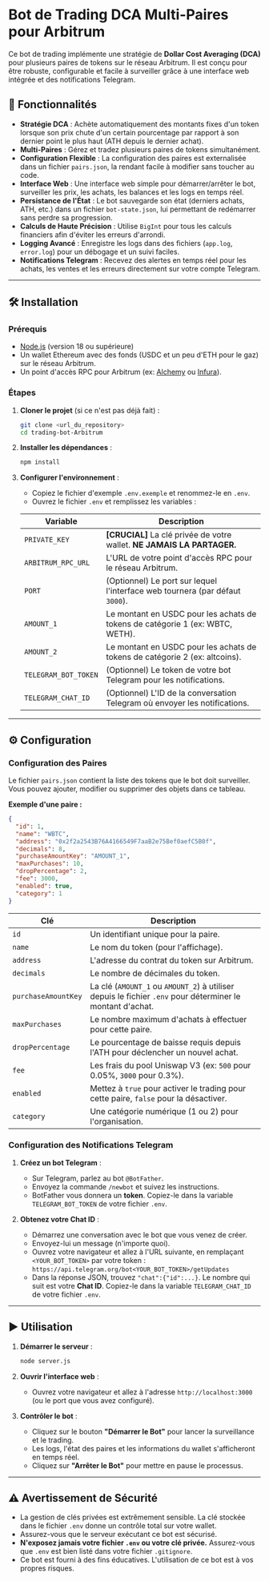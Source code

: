 # Bot de Trading DCA Multi-Paires pour Arbitrum

Ce bot de trading implémente une stratégie de **Dollar Cost Averaging (DCA)** pour plusieurs paires de tokens sur le réseau Arbitrum. Il est conçu pour être robuste, configurable et facile à surveiller grâce à une interface web intégrée et des notifications Telegram.

## 🚀 Fonctionnalités

- **Stratégie DCA** : Achète automatiquement des montants fixes d'un token lorsque son prix chute d'un certain pourcentage par rapport à son dernier point le plus haut (ATH depuis le dernier achat).
- **Multi-Paires** : Gérez et tradez plusieurs paires de tokens simultanément.
- **Configuration Flexible** : La configuration des paires est externalisée dans un fichier `pairs.json`, la rendant facile à modifier sans toucher au code.
- **Interface Web** : Une interface web simple pour démarrer/arrêter le bot, surveiller les prix, les achats, les balances et les logs en temps réel.
- **Persistance de l'État** : Le bot sauvegarde son état (derniers achats, ATH, etc.) dans un fichier `bot-state.json`, lui permettant de redémarrer sans perdre sa progression.
- **Calculs de Haute Précision** : Utilise `BigInt` pour tous les calculs financiers afin d'éviter les erreurs d'arrondi.
- **Logging Avancé** : Enregistre les logs dans des fichiers (`app.log`, `error.log`) pour un débogage et un suivi faciles.
- **Notifications Telegram** : Recevez des alertes en temps réel pour les achats, les ventes et les erreurs directement sur votre compte Telegram.

---

## 🛠️ Installation

### Prérequis

- [Node.js](https://nodejs.org/) (version 18 ou supérieure)
- Un wallet Ethereum avec des fonds (USDC et un peu d'ETH pour le gaz) sur le réseau Arbitrum.
- Un point d'accès RPC pour Arbitrum (ex: [Alchemy](https://www.alchemy.com/) ou [Infura](https://www.infura.io/)).

### Étapes

1.  **Cloner le projet** (si ce n'est pas déjà fait) :
    ```bash
    git clone <url_du_repository>
    cd trading-bot-Arbitrum
    ```

2.  **Installer les dépendances** :
    ```bash
    npm install
    ```

3.  **Configurer l'environnement** :
    -   Copiez le fichier d'exemple `.env.exemple` et renommez-le en `.env`.
    -   Ouvrez le fichier `.env` et remplissez les variables :

    | Variable               | Description                                                                                                                            |
    | ---------------------- | -------------------------------------------------------------------------------------------------------------------------------------- |
    | `PRIVATE_KEY`          | **[CRUCIAL]** La clé privée de votre wallet. **NE JAMAIS LA PARTAGER.**                                                                 |
    | `ARBITRUM_RPC_URL`     | L'URL de votre point d'accès RPC pour le réseau Arbitrum.                                                                              |
    | `PORT`                 | (Optionnel) Le port sur lequel l'interface web tournera (par défaut `3000`).                                                           |
    | `AMOUNT_1`             | Le montant en USDC pour les achats de tokens de catégorie 1 (ex: WBTC, WETH).                                                          |
    | `AMOUNT_2`             | Le montant en USDC pour les achats de tokens de catégorie 2 (ex: altcoins).                                                            |
    | `TELEGRAM_BOT_TOKEN`   | (Optionnel) Le token de votre bot Telegram pour les notifications.                                                                     |
    | `TELEGRAM_CHAT_ID`     | (Optionnel) L'ID de la conversation Telegram où envoyer les notifications.                                                             |

---

## ⚙️ Configuration

### Configuration des Paires

Le fichier `pairs.json` contient la liste des tokens que le bot doit surveiller. Vous pouvez ajouter, modifier ou supprimer des objets dans ce tableau.

**Exemple d'une paire :**
```json
{
  "id": 1,
  "name": "WBTC",
  "address": "0x2f2a2543B76A4166549F7aaB2e75Bef0aefC5B0f",
  "decimals": 8,
  "purchaseAmountKey": "AMOUNT_1",
  "maxPurchases": 10,
  "dropPercentage": 2,
  "fee": 3000,
  "enabled": true,
  "category": 1
}
```

| Clé                 | Description                                                                                             |
| ------------------- | ------------------------------------------------------------------------------------------------------- |
| `id`                | Un identifiant unique pour la paire.                                                                    |
| `name`              | Le nom du token (pour l'affichage).                                                                     |
| `address`           | L'adresse du contrat du token sur Arbitrum.                                                             |
| `decimals`          | Le nombre de décimales du token.                                                                        |
| `purchaseAmountKey` | La clé (`AMOUNT_1` ou `AMOUNT_2`) à utiliser depuis le fichier `.env` pour déterminer le montant d'achat. |
| `maxPurchases`      | Le nombre maximum d'achats à effectuer pour cette paire.                                                |
| `dropPercentage`    | Le pourcentage de baisse requis depuis l'ATH pour déclencher un nouvel achat.                           |
| `fee`               | Les frais du pool Uniswap V3 (ex: `500` pour 0.05%, `3000` pour 0.3%).                                   |
| `enabled`           | Mettez à `true` pour activer le trading pour cette paire, `false` pour la désactiver.                   |
| `category`          | Une catégorie numérique (1 ou 2) pour l'organisation.                                                   |

### Configuration des Notifications Telegram

1.  **Créez un bot Telegram** :
    -   Sur Telegram, parlez au bot `@BotFather`.
    -   Envoyez la commande `/newbot` et suivez les instructions.
    -   BotFather vous donnera un **token**. Copiez-le dans la variable `TELEGRAM_BOT_TOKEN` de votre fichier `.env`.

2.  **Obtenez votre Chat ID** :
    -   Démarrez une conversation avec le bot que vous venez de créer.
    -   Envoyez-lui un message (n'importe quoi).
    -   Ouvrez votre navigateur et allez à l'URL suivante, en remplaçant `<YOUR_BOT_TOKEN>` par votre token :
        `https://api.telegram.org/bot<YOUR_BOT_TOKEN>/getUpdates`
    -   Dans la réponse JSON, trouvez `"chat":{"id":...}`. Le nombre qui suit est votre **Chat ID**. Copiez-le dans la variable `TELEGRAM_CHAT_ID` de votre fichier `.env`.

---

## ▶️ Utilisation

1.  **Démarrer le serveur** :
    ```bash
    node server.js
    ```

2.  **Ouvrir l'interface web** :
    -   Ouvrez votre navigateur et allez à l'adresse `http://localhost:3000` (ou le port que vous avez configuré).

3.  **Contrôler le bot** :
    -   Cliquez sur le bouton **"Démarrer le Bot"** pour lancer la surveillance et le trading.
    -   Les logs, l'état des paires et les informations du wallet s'afficheront en temps réel.
    -   Cliquez sur **"Arrêter le Bot"** pour mettre en pause le processus.

---

## ⚠️ Avertissement de Sécurité

-   La gestion de clés privées est extrêmement sensible. La clé stockée dans le fichier `.env` donne un contrôle total sur votre wallet.
-   Assurez-vous que le serveur exécutant ce bot est sécurisé.
-   **N'exposez jamais votre fichier `.env` ou votre clé privée.** Assurez-vous que `.env` est bien listé dans votre fichier `.gitignore`.
-   Ce bot est fourni à des fins éducatives. L'utilisation de ce bot est à vos propres risques.
